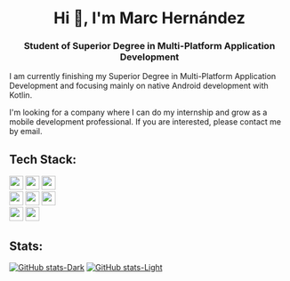 <h1 align="center">Hi 👋, I'm Marc Hernández</h1>

<h3 align="center">Student of Superior Degree in Multi-Platform Application Development</h3>

I am currently finishing my Superior Degree in Multi-Platform Application Development and focusing mainly on native Android development with Kotlin.

I'm looking for a company where I can do my internship and grow as a mobile development professional. If you are interested, please contact me by email.

## Tech Stack:
<div>
<img src="https://img.shields.io/badge/-Android-333333?style=plastic&logo=android" height="25" />
<img src="https://img.shields.io/badge/-Android%20Studio-333333?style=plastic&logo=android-studio" height="25" />
<img src="https://img.shields.io/badge/-Kotlin-333333?style=plastic&logo=kotlin" height="25" />
</div>

<div>
<img src="https://img.shields.io/badge/-Firebase-333333?style=plastic&logo=firebase" height="25" />
<img src="https://img.shields.io/badge/-MySQL-333333?style=plastic&logo=mysql" height="25" />
<img src="https://img.shields.io/badge/-SQLite-333333?style=plastic&logo=sqlite" height="25" />
</div>

<div>
<img src="https://img.shields.io/badge/-Java-333333?style=plastic&logo=java" height="25" />
<img src="https://img.shields.io/badge/-Python-333333?style=plastic&logo=python" height="25" />
</div>

## Stats:
 [![GitHub stats-Dark](https://github-readme-stats.vercel.app/api?username=marchdz&show_icons=true&theme=dark#gh-dark-mode-only)](https://github.com/marchdz/github-readme-stats#gh-dark-mode-only)
[![GitHub stats-Light](https://github-readme-stats.vercel.app/api?username=marchdz&show_icons=true&theme=default#gh-light-mode-only)](https://github.com/marchdz/github-readme-stats#gh-light-mode-only)
